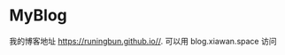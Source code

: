 # MyBlog
<!-- _includes：默认的在模板中可以引用的文件的位置，后面会提到
_layouts：默认的公共页面的位置，后面会提到
_posts：博客文章默认的存放位置
.gitignore：git将忽略这个文件中列出的匹配的文件或文件夹，不将这些纳入源码管理
_config.yml：关于jekyll模板引擎的配置文件
index.html：默认的主页 -->
我的博客地址 https://runingbun.github.io//.
可以用 blog.xiawan.space 访问
